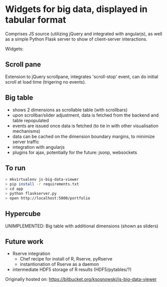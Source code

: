 Widgets for big data, displayed in tabular format
=================================================

Comprises JS source (utilizing jQuery and integrated with angularjs), as well as
a simple Python Flask server to show of client-server interactions.

Widgets:

Scroll pane
-----------
Extension to jQuery scrollpane, integrates 'scroll-stop' event, can do initial scroll at load time (trigering no events).


Big table
---------
* shows 2 dimensions as scrollable table (with scrollbars)
* upon scrollbar/slider adjustment, data is fetched from the backend and table repopulated
* events are issued once data is fetched (to tie in with other visualisation mechanisms)
* data can be cached on the dimension boundary margins, to minimize server traffic
* integration with angularjs
* plugins for ajax, potentially for the future: jsonp, websockets


To run
------
```bash
> mkvirtualenv js-big-data-viewer
> pip install -r requirements.txt
> cd app
> python flaskserver.py
> open http://localhost:5000/portfolio
```


Hypercube
---------
UNIMPLEMENTED:
Big table with additional dimensions (shown as sliders)


Future work
-----------
* Rserve integration
    * Chef recipe for install of R, Rserve, pyRserve
    * instantionation of Rserve as a daemon
* intermediate HDF5 storage of R results (HDF5/pytables/?)

Originally hosted on: https://bitbucket.org/ksosnowski/js-big-data-viewer
